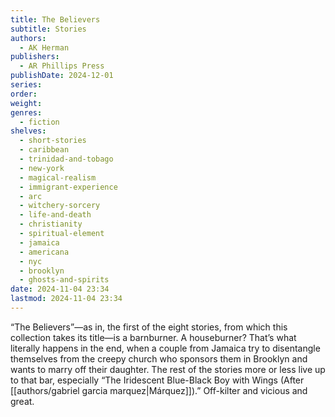```yaml
---
title: The Believers
subtitle: Stories
authors:
  - AK Herman
publishers:
  - AR Phillips Press
publishDate: 2024-12-01
series: 
order: 
weight: 
genres:
  - fiction
shelves:
  - short-stories
  - caribbean
  - trinidad-and-tobago
  - new-york
  - magical-realism
  - immigrant-experience
  - arc
  - witchery-sorcery
  - life-and-death
  - christianity
  - spiritual-element
  - jamaica
  - americana
  - nyc
  - brooklyn
  - ghosts-and-spirits
date: 2024-11-04 23:34
lastmod: 2024-11-04 23:34
---
```

“The Believers”—as in, the first of the eight stories, from which this collection takes its title—is a barnburner. A houseburner? That’s what literally happens in the end, when a couple from Jamaica try to disentangle themselves from the creepy church who sponsors them in Brooklyn and wants to marry off their daughter. The rest of the stories more or less live up to that bar, especially “The Iridescent Blue-Black Boy with Wings (After [[authors/gabriel garcia marquez|Márquez]]).” Off-kilter and vicious and great.